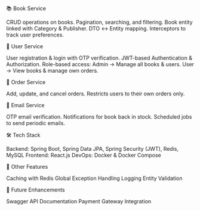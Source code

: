 📚 Book Service

CRUD operations on books.
Pagination, searching, and filtering.
Book entity linked with Category & Publisher.
DTO ↔ Entity mapping.
Interceptors to track user preferences.

👤 User Service

User registration & login with OTP verification.
JWT-based Authentication & Authorization.
Role-based access:
  Admin → Manage all books & users.
  User → View books & manage own orders.

🛒 Order Service

Add, update, and cancel orders.
Restricts users to their own orders only.

📧 Email Service

OTP email verification.
Notifications for book back in stock.
Scheduled jobs to send periodic emails.

🛠️ Tech Stack

Backend: Spring Boot, Spring Data JPA, Spring Security (JWT), Redis, MySQL
Frontend: React.js
DevOps: Docker & Docker Compose

📝 Other Features

Caching with Redis
Global Exception Handling
Logging
Entity Validation

🔮 Future Enhancements

Swagger API Documentation
Payment Gateway Integration
